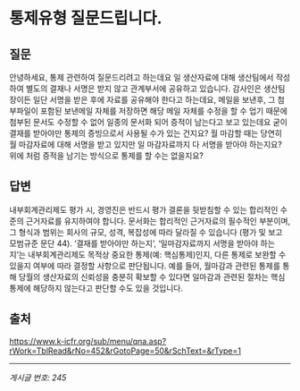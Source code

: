 # 통제유형 질문드립니다.

## 질문
안녕하세요, 통제 관련하여 질문드리려고 하는데요
일 생산자료에 대해 생산팀에서 작성하여
별도의 결재나 서명은 받지 않고 관계부서에 공유하고 있습니다.
감사인은 생산팀장이든 일단 서명을 받은 후에 자료를 공유해야 한다고 하는데요,
메일을 보낸후, 그 첨부파일이 포함된 보낸메일 자체를 저장하면
해당 메일 자체를 수정을 할 수 업기 때문에 첨부된 문서도 수정할 수 없어
일종의 문서화 되어 증적이 남는다고 보고 있는데요
굳이 결재를 받아야만 통제의 증빙으로서 사용될 수가 있는 건지요?
월 마감할 때는 당연히 월 마감자료에 대해 서명을 받고 있지만
일 마감자료까지 다 서명을 받아야 하는지요?
위에 처럼 증적을 남기는 방식으로 통제를 할 수는 없을지요?

## 답변
내부회계관리제도 평가 시, 경영진은 반드시 평가 결론을 뒷받침할 수 있는 합리적인 수준의 근거자료를 유지하여야 합니다. 문서화는 합리적인 근거자료의 필수적인 부분이며, 그 형식과 범위는 회사의 규모, 성격, 복잡성에 따라 달라질 수 있습니다 (평가 및 보고 모범규준 문단 44). ‘결재를 받아야만 하는지’, ‘일마감자료까지 서명을 받아야 하는지’는 내부회계관리제도 목적상 중요한 통제(예: 핵심통제)인지, 다른 통제로 보완할 수 있을지 여부에 따라 결정할 사항으로 판단됩니다. 예를 들어, 월마감과 관련된 통제를 통해 당월의 생산자료의 신뢰성을 충분히 확보할 수 있다면 일마감과 관련된 절차는 핵심통제에 해당하지 않는다고 판단할 수도 있을 것입니다.

## 출처
https://www.k-icfr.org/sub/menu/qna.asp?rWork=TblRead&rNo=452&rGotoPage=50&rSchText=&rType=1

---
*게시글 번호: 245*
